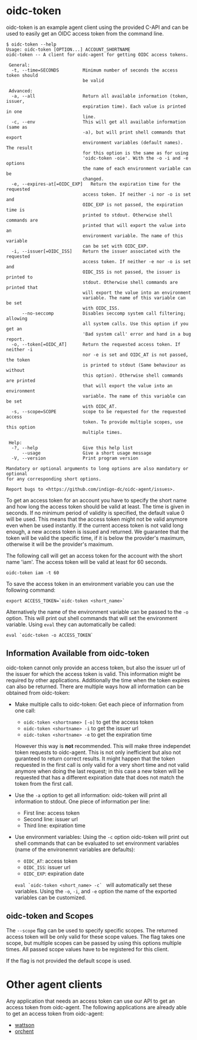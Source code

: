 # oidc-token
oidc-token is an example agent client using the provided C-API and can be used to 
easily get an OIDC access token from the command line. 

```
$ oidc-token --help
Usage: oidc-token [OPTION...] ACCOUNT_SHORTNAME
oidc-token -- A client for oidc-agent for getting OIDC access tokens.

 General:
  -t, --time=SECONDS         Minimum number of seconds the access token should
                             be valid

 Advanced:
  -a, --all                  Return all available information (token, issuer,
                             expiration time). Each value is printed in one
                             line.
  -c, --env                  This will get all available information (same as
                             -a), but will print shell commands that export
                             environment variables (default names).  The result
                             for this option is the same as for using
                             'oidc-token -oie'. With the -o -i and -e options
                             the name of each environment variable can be
                             changed.
  -e, --expires-at[=OIDC_EXP]   Return the expiration time for the requested
                             access token. If neither -i nor -o is set and
                             OIDC_EXP is not passed, the expiration time is
                             printed to stdout. Otherwise shell commands are
                             printed that will export the value into an
                             environment variable. The name of this variable
                             can be set with OIDC_EXP.
  -i, --issuer[=OIDC_ISS]    Return the issuer associated with the requested
                             access token. If neither -e nor -o is set and
                             OIDC_ISS is not passed, the issuer is printed to
                             stdout. Otherwise shell commands are printed that
                             will export the value into an environment
                             variable. The name of this variable can be set
                             with OIDC_ISS.
      --no-seccomp           Disables seccomp system call filtering; allowing
                             all system calls. Use this option if you get an
                             'Bad system call' error and hand in a bug report.
  -o, --token[=OIDC_AT]      Return the requested access token. If neither -i
                             nor -e is set and OIDC_AT is not passed, the token
                             is printed to stdout (Same behaviour as without
                             this option). Otherwise shell commands are printed
                             that will export the value into an environment
                             variable. The name of this variable can be set
                             with OIDC_AT.
  -s, --scope=SCOPE          scope to be requested for the requested access
                             token. To provide multiple scopes, use this option
                             multiple times.

 Help:
  -?, --help                 Give this help list
      --usage                Give a short usage message
  -V, --version              Print program version

Mandatory or optional arguments to long options are also mandatory or optional
for any corresponding short options.

Report bugs to <https://github.com/indigo-dc/oidc-agent/issues>.
```

To get an access token for an account you have to specify the short name and
how long the access token should be valid at least. The time is given in
seconds. If no minimum period of validity is specified, the default value 0 will
be used. This means that the access token might not be valid anymore even when
be used instantly. If the current access token is not valid long enough, a new 
access token is issued and returned. We guarantee that the token will be valid 
the specific time, if it is below the provider's maximum, otherwise it will be the 
provider's maximum.

The following call will get an access token for the account with the short name
'iam'. The access token will be valid at least for 60 seconds.
```
oidc-token iam -t 60
```

To save the access token in an environment variable you can use the following
command:
```
export ACCESS_TOKEN=`oidc-token <short_name>`
```

Alternatively the name of the environment variable can be passed to the ```-o```
option. This will print out shell commands that will set the environment
variable. Using ```eval``` they can automatically be called:
```
eval `oidc-token -o ACCESS_TOKEN`
```

## Information Available from oidc-token
oidc-token cannot only provide an access token, but also the issuer url of the
issuer for which the access token is valid. This information might be required
by other applications. Additionally the time when the token expires can also be
returned.
There are multiple ways how all information can be obtained from oidc-token:
- Make multiple calls to oidc-token: Get each piece of information from one
  call:
  - ```oidc-token <shortname> [-o]``` to get the access token
  - ```oidc-token <shortname> -i``` to get the issuer url
  - ```oidc-token <shortname> -e``` to get the expiration time
  
  However this way is **not** recommended. This will make three independet token
  requests to oidc-agent. This is not only inefficient but also not guranteed to
  return correct results. It might happen that the token requested in the first
  call is only valid for a very short time and not valid anymore when doing the
  last request; in this case a new token will be requested that has a different
  expiration date that does not match the token from the first call.
- Use the ```-a``` option to get all information: oidc-token will print all
  information to stdout. One piece of information per line:
  - First line: access token
  - Second line: issuer url
  - Third line: expiration time
- Use environment variables: Using the ```-c``` option oidc-token will print out
  shell commands that can be evaluated to set environment variables (name of the
  environemnt variables are defaults):
  - ```OIDC_AT```: access token
  - ```OIDC_ISS```: issuer url
  - ```OIDC_EXP```: expiration date
  
  ```eval `oidc-token <short_name> -c` ``` will automatically set these
  variables. Using the ```-o```, ```-i```, and ```-e``` option the name of the
  exported variables can be customized. 


## oidc-token and Scopes
The ```--scope``` flag can be used to specify specific scopes. The returned
access token will be only valid for these scope values. The flag takes one scope, but multiple scopes can be passed by using this options multiple times. All passed scope values have to be registered for this client.

If the flag is not provided the default scope is used.

# Other agent clients
Any application that needs an access token can use our API to get an access token from 
oidc-agent. The following applications are already able to get an access token from oidc-agent:
- [wattson](https://github.com/indigo-dc/wattson)
- [orchent](https://github.com/indigo-dc/orchent)
